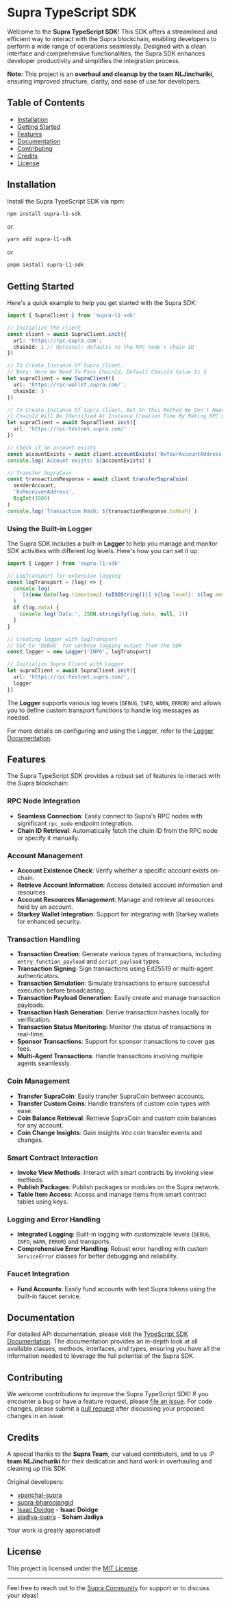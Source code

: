 # Supra TypeScript SDK

Welcome to the **Supra TypeScript SDK**! This SDK offers a streamlined and efficient way to interact with the Supra blockchain, enabling developers to perform a wide range of operations seamlessly. Designed with a clean interface and comprehensive functionalities, the Supra SDK enhances developer productivity and simplifies the integration process.

**Note:** This project is an **overhaul and cleanup by the team NLJinchuriki**, ensuring improved structure, clarity, and ease of use for developers.

## Table of Contents

- [Installation](#installation)
- [Getting Started](#getting-started)
- [Features](#features)
- [Documentation](#documentation)
- [Contributing](#contributing)
- [Credits](#credits)
- [License](#license)

## Installation

Install the Supra TypeScript SDK via npm:

```bash
npm install supra-l1-sdk
```

or

```bash
yarn add supra-l1-sdk
```

or

```bash
pnpm install supra-l1-sdk
```

## Getting Started

Here's a quick example to help you get started with the Supra SDK:

```typescript
import { SupraClient } from 'supra-l1-sdk'

// Initialize the client
const client = await SupraClient.init({
  url: 'https://rpc.supra.com',
  chainId: 1 // Optional: defaults to the RPC node's chain ID
})

// To Create Instance Of Supra Client.
// Note: Here We Need To Pass ChainId, Default ChainId Value Is 3
let supraClient = new SupraClient({
  url: 'https://rpc-wallet.supra.com/',
  chainId: 3
})

// To Create Instance Of Supra Client, But In This Method We Don't Need To Pass ChainId.
// ChainId Will Be Identified At Instance Creation Time By Making RPC Call.
let supraClient = await SupraClient.init({
  url: 'https://rpc-testnet.supra.com/'
})

// Check if an account exists
const accountExists = await client.accountExists('0xYourAccountAddress')
console.log(`Account exists: ${accountExists}`)

// Transfer SupraCoin
const transactionResponse = await client.transferSupraCoin(
  senderAccount,
  '0xReceiverAddress',
  BigInt(1000)
)
console.log(`Transaction Hash: ${transactionResponse.txHash}`)
```

### Using the Built-in Logger

The Supra SDK includes a built-in **Logger** to help you manage and monitor SDK activities with different log levels. Here's how you can set it up:

```typescript
import { Logger } from 'supra-l1-sdk'

// LogTransport for extensive logging
const logTransport = (log) => {
  console.log(
    `[${new Date(log.timestamp).toISOString()}] ${log.level}: ${log.message}`
  )
  if (log.data) {
    console.log('Data:', JSON.stringify(log.data, null, 2))
  }
}

// Creating logger with logTransport
// Set to 'DEBUG' for verbose logging output from the SDK
const logger = new Logger('INFO', logTransport)

// Initialize Supra Client with Logger
let supraClient = await SupraClient.init({
  url: 'https://rpc-testnet.supra.com/',
  logger
})
```

The **Logger** supports various log levels (`DEBUG`, `INFO`, `WARN`, `ERROR`) and allows you to define custom transport functions to handle log messages as needed.

For more details on configuring and using the Logger, refer to the [Logger Documentation](https://sdk-docs.supra.com/logger).

## Features

The Supra TypeScript SDK provides a robust set of features to interact with the Supra blockchain:

### RPC Node Integration

- **Seamless Connection**: Easily connect to Supra's RPC nodes with significant `rpc_node` endpoint integration.
- **Chain ID Retrieval**: Automatically fetch the chain ID from the RPC node or specify it manually.

### Account Management

- **Account Existence Check**: Verify whether a specific account exists on-chain.
- **Retrieve Account Information**: Access detailed account information and resources.
- **Account Resources Management**: Manage and retrieve all resources held by an account.
- **Starkey Wallet Integration**: Support for integrating with Starkey wallets for enhanced security.

### Transaction Handling

- **Transaction Creation**: Generate various types of transactions, including `entry_function_payload` and `script_payload` types.
- **Transaction Signing**: Sign transactions using Ed25519 or multi-agent authenticators.
- **Transaction Simulation**: Simulate transactions to ensure successful execution before broadcasting.
- **Transaction Payload Generation**: Easily create and manage transaction payloads.
- **Transaction Hash Generation**: Derive transaction hashes locally for verification.
- **Transaction Status Monitoring**: Monitor the status of transactions in real-time.
- **Sponsor Transactions**: Support for sponsor transactions to cover gas fees.
- **Multi-Agent Transactions**: Handle transactions involving multiple agents seamlessly.

### Coin Management

- **Transfer SupraCoin**: Easily transfer SupraCoin between accounts.
- **Transfer Custom Coins**: Handle transfers of custom coin types with ease.
- **Coin Balance Retrieval**: Retrieve SupraCoin and custom coin balances for any account.
- **Coin Change Insights**: Gain insights into coin transfer events and changes.

### Smart Contract Interaction

- **Invoke View Methods**: Interact with smart contracts by invoking view methods.
- **Publish Packages**: Publish packages or modules on the Supra network.
- **Table Item Access**: Access and manage items from smart contract tables using keys.

### Logging and Error Handling

- **Integrated Logging**: Built-in logging with customizable levels (`DEBUG`, `INFO`, `WARN`, `ERROR`) and transports.
- **Comprehensive Error Handling**: Robust error handling with custom `ServiceError` classes for better debugging and reliability.

### Faucet Integration

- **Fund Accounts**: Easily fund accounts with test Supra tokens using the built-in faucet service.

## Documentation

For detailed API documentation, please visit the [TypeScript SDK Documentation](https://sdk-docs.supra.com/index.html). The documentation provides an in-depth look at all available classes, methods, interfaces, and types, ensuring you have all the information needed to leverage the full potential of the Supra SDK.

## Contributing

We welcome contributions to improve the Supra TypeScript SDK! If you encounter a bug or have a feature request, please [file an issue](https://github.com/Entropy-Foundation/supra-l1-sdk/issues). For code changes, please submit a [pull request](https://github.com/Entropy-Foundation/supra-l1-sdk/pulls) after discussing your proposed changes in an issue.

## Credits

A special thanks to the **Supra Team**, our valued contributors, and to us :P **team NLJinchuriki** for their dedication and hard work in overhauling and cleaning up this SDK

Original developers:

- [vpanchal-supra](https://github.com/vpanchal-supra)
- [supra-bharoojangid](https://github.com/supra-bharoojangid)
- [Isaac Doidge](https://github.com/isaacdoidge) - **Isaac Doidge**
- [sjadiya-supra](https://github.com/sjadiya-supra) - **Soham Jadiya**

Your work is greatly appreciated!

## License

This project is licensed under the [MIT License](LICENSE).

---

Feel free to reach out to the [Supra Community](https://community.supra.com) for support or to discuss your ideas!
